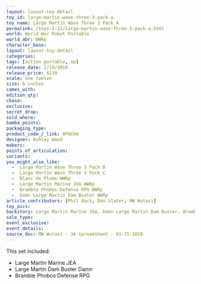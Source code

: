 ```yaml
---
layout: layout-toy-detail 
toy_id: large-martin-wave-three-3-pack-a
toy_name: Large Martin Wave Three 3 Pack A
permalink: /toys-1-12/large-martin-wave-three-3-pack-a.html
world: World War Robot Portable
world_abr: WWRp
character_base: 
layout: layout-toy-detail
categories: 
tags: [action portable, ap] 
release_date: 2/19/2010
release_price: $130 
scale: one twelve
size: 6 inches
comes_with: 
edition_qty: 
chase: 
exclusive: 
secret_drop: 
sold_where: 
bamba_points: 
packaging_type: 
product_code_/_link: 0PACKA
designer: Ashley Wood
makers: 
points_of_articulation: 
variants: 
you_might_also_like:  
  -  Large Martin Wave Three 3 Pack B
  -  Large Martin Wave Three 3 Pack C
  -  Blanc de Plume WWRp
  -  Large Martin Marine JEA WWRp
  -  Bramble Phobos Defense RPG WWRp
  -  Damn Large Martin Dam Buster WWRp 
article_contributors: [Phil Back, Don Slater, MW Wutasi]
toy_pics: 
backstory: Large Martin Marine JEA, Damn Large Martin Dam Buster, Bramble Phobos Defense RPG
sale_type: 
event_exclusive: 
event_details: 
source_doc: MW Wutasi - 3A spreadsheet - 01-15-2019
---
```

This set included:
- Large Martin Marine JEA 
- Large Martin Dam Buster Damn 
- Bramble Phobos Defense RPG 